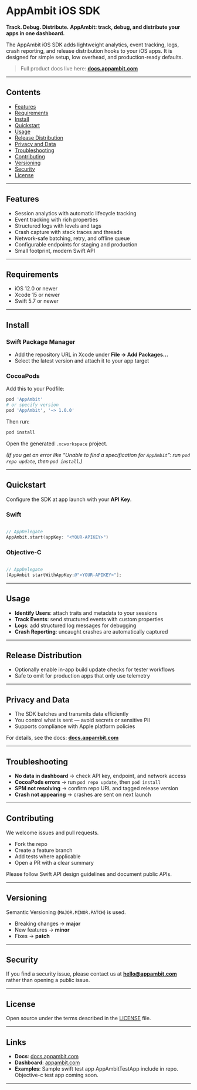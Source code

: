 # AppAmbit iOS SDK

**Track. Debug. Distribute.**
**AppAmbit: track, debug, and distribute your apps in one dashboard.**

The AppAmbit iOS SDK adds lightweight analytics, event tracking, logs, crash reporting, and release distribution hooks to your iOS apps. It is designed for simple setup, low overhead, and production-ready defaults.

> Full product docs live here: **[docs.appambit.com](https://docs.appambit.com)**

---

## Contents

* [Features](#features)
* [Requirements](#requirements)
* [Install](#install)
* [Quickstart](#quickstart)
* [Usage](#usage)
* [Release Distribution](#release-distribution)
* [Privacy and Data](#privacy-and-data)
* [Troubleshooting](#troubleshooting)
* [Contributing](#contributing)
* [Versioning](#versioning)
* [Security](#security)
* [License](#license)

---

## Features

* Session analytics with automatic lifecycle tracking
* Event tracking with rich properties
* Structured logs with levels and tags
* Crash capture with stack traces and threads
* Network-safe batching, retry, and offline queue
* Configurable endpoints for staging and production
* Small footprint, modern Swift API

---

## Requirements

* iOS 12.0 or newer
* Xcode 15 or newer
* Swift 5.7 or newer

---

## Install

### Swift Package Manager

* Add the repository URL in Xcode under **File → Add Packages…**
* Select the latest version and attach it to your app target

### CocoaPods

Add this to your Podfile:

```ruby
pod 'AppAmbit'
# or specify version
pod 'AppAmbit', '~> 1.0.0'
```

Then run:

```bash
pod install
```

Open the generated `.xcworkspace` project.

*(If you get an error like “Unable to find a specification for `AppAmbit`”: run `pod repo update`, then `pod install`.)*

---

## Quickstart

Configure the SDK at app launch with your **API Key**.

### Swift

```swift

// AppDelegate
AppAmbit.start(appKey: "<YOUR-APIKEY>")
```

### Objective-C

```objective-c

// AppDelegate
[AppAmbit startWithAppKey:@"<YOUR-APIKEY>"];
```
---

## Usage

* **Identify Users**: attach traits and metadata to your sessions
* **Track Events**: send structured events with custom properties
* **Logs**: add structured log messages for debugging
* **Crash Reporting**: uncaught crashes are automatically captured

---

## Release Distribution

* Optionally enable in-app build update checks for tester workflows
* Safe to omit for production apps that only use telemetry

---

## Privacy and Data

* The SDK batches and transmits data efficiently
* You control what is sent — avoid secrets or sensitive PII
* Supports compliance with Apple platform policies

For details, see the docs: **[docs.appambit.com](https://docs.appambit.com)**

---

## Troubleshooting

* **No data in dashboard** → check API key, endpoint, and network access
* **CocoaPods errors** → run `pod repo update`, then `pod install`
* **SPM not resolving** → confirm repo URL and tagged release version
* **Crash not appearing** → crashes are sent on next launch

---

## Contributing

We welcome issues and pull requests.

* Fork the repo
* Create a feature branch
* Add tests where applicable
* Open a PR with a clear summary

Please follow Swift API design guidelines and document public APIs.

---

## Versioning

Semantic Versioning (`MAJOR.MINOR.PATCH`) is used.

* Breaking changes → **major**
* New features → **minor**
* Fixes → **patch**

---

## Security

If you find a security issue, please contact us at **[hello@appambit.com](mailto:hello@appambit.com)** rather than opening a public issue.

---

## License

Open source under the terms described in the [LICENSE](./LICENSE) file.

---

## Links

* **Docs**: [docs.appambit.com](https://docs.appambit.com)
* **Dashboard**: [appambit.com](https://appambit.com)
* **Examples**: Sample swift test app AppAmbitTestApp include in repo. Objective-c test app coming soon. 

---

